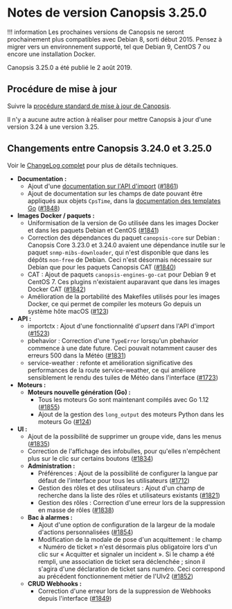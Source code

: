 # Notes de version Canopsis 3.25.0

!!! information
    Les prochaines versions de Canopsis ne seront prochainement plus compatibles avec Debian 8, sorti début 2015. Pensez à migrer vers un environnement supporté, tel que Debian 9, CentOS 7 ou encore une installation Docker.

Canopsis 3.25.0 a été publié le 2 août 2019.

## Procédure de mise à jour

Suivre la [procédure standard de mise à jour de Canopsis](../guide-administration/mise-a-jour/index.md).

Il n'y a aucune autre action à réaliser pour mettre Canopsis à jour d'une version 3.24 à une version 3.25.

## Changements entre Canopsis 3.24.0 et 3.25.0

Voir le [ChangeLog complet](https://git.canopsis.net/canopsis/canopsis/blob/develop/CHANGELOG.md) pour plus de détails techniques.

*  **Documentation :**
    *  Ajout d'une [documentation sur l'API d'import](../guide-developpement/import/api_v2_import.md) ([#1861](https://git.canopsis.net/canopsis/canopsis/issues/1861))
    *  Ajout de documentation sur les champs de date pouvant être appliqués aux objets `CpsTime`, dans la [documentation des templates Go](../guide-administration/webhooks/templates-golang.md#declaration-de-variables) ([#1848](https://git.canopsis.net/canopsis/canopsis/issues/1848))
*  **Images Docker / paquets :**
    *  Uniformisation de la version de Go utilisée dans les images Docker et dans les paquets Debian et CentOS ([#1841](https://git.canopsis.net/canopsis/canopsis/issues/1841))
    *  Correction des dépendances du paquet `canopsis-core` sur Debian : Canopsis Core 3.23.0 et 3.24.0 avaient une dépendance inutile sur le paquet `snmp-mibs-downloader`, qui n'est disponible que dans les dépôts `non-free` de Debian. Ceci n'est désormais nécessaire sur Debian que pour les paquets Canopsis CAT ([#1840](https://git.canopsis.net/canopsis/canopsis/issues/1840))
    *  CAT : Ajout de paquets `canopsis-engines-go-cat` pour Debian 9 et CentOS 7. Ces plugins n'existaient auparavant que dans les images Docker CAT ([#1842](https://git.canopsis.net/canopsis/canopsis/issues/1842))
    *  Amélioration de la portabilité des Makefiles utilisés pour les images Docker, ce qui permet de compiler les moteurs Go depuis un système hôte macOS ([#123](https://git.canopsis.net/canopsis/go-revolution/issues/123))
*  **API :**
    *  importctx : Ajout d'une fonctionnalité d'*upsert* dans l'API d'import ([#1523](https://git.canopsis.net/canopsis/canopsis/issues/1523))
    *  pbehavior : Correction d'une `TypeError` lorsqu'un pbehavior commence à une date future. Ceci pouvait notamment causer des erreurs 500 dans la Météo ([#1831](https://git.canopsis.net/canopsis/canopsis/issues/1831))
    *  service-weather : refonte et amélioration significative des performances de la route service-weather, ce qui améliore sensiblement le rendu des tuiles de Météo dans l'interface ([#1723](https://git.canopsis.net/canopsis/canopsis/issues/1723))
*  **Moteurs :**
    *  **Moteurs nouvelle génération (Go) :**
        *  Tous les moteurs Go sont maintenant compilés avec Go 1.12 ([#1855](https://git.canopsis.net/canopsis/canopsis/issues/1855))
        *  Ajout de la gestion des `long_output` des moteurs Python dans les moteurs Go ([#124](https://git.canopsis.net/canopsis/go-revolution/issues/124))
*  **UI :**
    *  Ajout de la possibilité de supprimer un groupe vide, dans les menus ([#1835](https://git.canopsis.net/canopsis/canopsis/issues/1835))
    *  Correction de l'affichage des infobulles, pour qu'elles n'empêchent plus sur le clic sur certains boutons ([#1834](https://git.canopsis.net/canopsis/canopsis/issues/1834))
    *  **Administration :**
        *  Préférences : Ajout de la possibilité de configurer la langue par défaut de l'interface pour tous les utilisateurs ([#1712](https://git.canopsis.net/canopsis/canopsis/issues/1712))
        *  Gestion des rôles et des utilisateurs : Ajout d'un champ de recherche dans la liste des rôles et utilisateurs existants ([#1821](https://git.canopsis.net/canopsis/canopsis/issues/1821))
        *  Gestion des rôles : Correction d'une erreur lors de la suppression en masse de rôles ([#1838](https://git.canopsis.net/canopsis/canopsis/issues/1838))
    *  **Bac à alarmes :**
        *  Ajout d'une option de configuration de la largeur de la modale d'actions personnalisées ([#1854](https://git.canopsis.net/canopsis/canopsis/issues/1854))
        *  Modification de la modale de pose d'un acquittement : le champ « Numéro de ticket » n'est désormais plus obligatoire lors d'un clic sur « Acquitter et signaler un incident ». Si le champ a été rempli, une association de ticket sera déclenchée ; sinon il s'agira d'une déclaration de ticket sans numéro. Ceci correspond au précédent fonctionnement métier de l'UIv2 ([#1852](https://git.canopsis.net/canopsis/canopsis/issues/1852))
    *  **CRUD Webhooks :**
        *  Correction d'une erreur lors de la suppression de Webhooks depuis l'interface ([#1849](https://git.canopsis.net/canopsis/canopsis/issues/1849))
